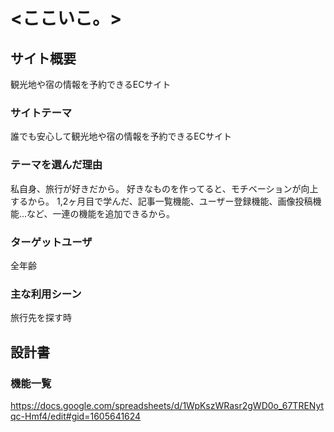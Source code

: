 # <ここいこ。>

## サイト概要
観光地や宿の情報を予約できるECサイト

### サイトテーマ
誰でも安心して観光地や宿の情報を予約できるECサイト

### テーマを選んだ理由
私自身、旅行が好きだから。
好きなものを作ってると、モチベーションが向上するから。
1,2ヶ月目で学んだ、記事一覧機能、ユーザー登録機能、画像投稿機能...など、一連の機能を追加できるから。

### ターゲットユーザ
全年齢

### 主な利用シーン
旅行先を探す時

## 設計書

### 機能一覧
https://docs.google.com/spreadsheets/d/1WpKszWRasr2gWD0o_67TRENytqc-Hmf4/edit#gid=1605641624


